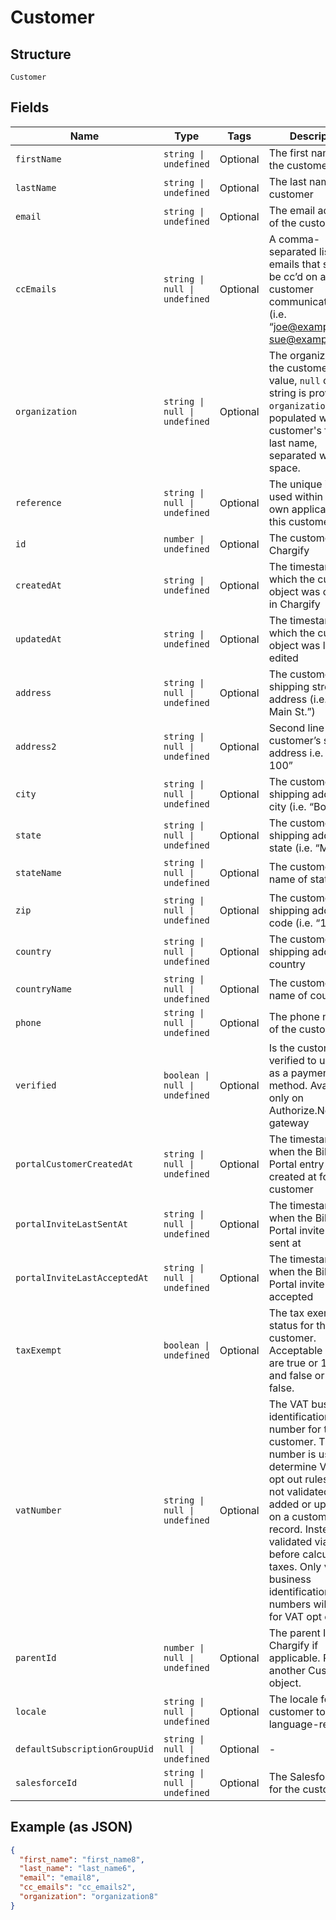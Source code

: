 
# Customer

## Structure

`Customer`

## Fields

| Name | Type | Tags | Description |
|  --- | --- | --- | --- |
| `firstName` | `string \| undefined` | Optional | The first name of the customer |
| `lastName` | `string \| undefined` | Optional | The last name of the customer |
| `email` | `string \| undefined` | Optional | The email address of the customer |
| `ccEmails` | `string \| null \| undefined` | Optional | A comma-separated list of emails that should be cc’d on all customer communications (i.e. “joe@example.com, sue@example.com”) |
| `organization` | `string \| null \| undefined` | Optional | The organization of the customer. If no value, `null` or empty string is provided, `organization` will be populated with the customer's first and last name, separated with a space. |
| `reference` | `string \| null \| undefined` | Optional | The unique identifier used within your own application for this customer |
| `id` | `number \| undefined` | Optional | The customer ID in Chargify |
| `createdAt` | `string \| undefined` | Optional | The timestamp in which the customer object was created in Chargify |
| `updatedAt` | `string \| undefined` | Optional | The timestamp in which the customer object was last edited |
| `address` | `string \| null \| undefined` | Optional | The customer’s shipping street address (i.e. “123 Main St.”) |
| `address2` | `string \| null \| undefined` | Optional | Second line of the customer’s shipping address i.e. “Apt. 100” |
| `city` | `string \| null \| undefined` | Optional | The customer’s shipping address city (i.e. “Boston”) |
| `state` | `string \| null \| undefined` | Optional | The customer’s shipping address state (i.e. “MA”) |
| `stateName` | `string \| null \| undefined` | Optional | The customer's full name of state |
| `zip` | `string \| null \| undefined` | Optional | The customer’s shipping address zip code (i.e. “12345”) |
| `country` | `string \| null \| undefined` | Optional | The customer shipping address country |
| `countryName` | `string \| null \| undefined` | Optional | The customer's full name of country |
| `phone` | `string \| null \| undefined` | Optional | The phone number of the customer |
| `verified` | `boolean \| null \| undefined` | Optional | Is the customer verified to use ACH as a payment method. Available only on Authorize.Net gateway |
| `portalCustomerCreatedAt` | `string \| null \| undefined` | Optional | The timestamp of when the Billing Portal entry was created at for the customer |
| `portalInviteLastSentAt` | `string \| null \| undefined` | Optional | The timestamp of when the Billing Portal invite was last sent at |
| `portalInviteLastAcceptedAt` | `string \| null \| undefined` | Optional | The timestamp of when the Billing Portal invite was last accepted |
| `taxExempt` | `boolean \| undefined` | Optional | The tax exempt status for the customer. Acceptable values are true or 1 for true and false or 0 for false. |
| `vatNumber` | `string \| null \| undefined` | Optional | The VAT business identification number for the customer. This number is used to determine VAT tax opt out rules. It is not validated when added or updated on a customer record. Instead, it is validated via VIES before calculating taxes. Only valid business identification numbers will allow for VAT opt out. |
| `parentId` | `number \| null \| undefined` | Optional | The parent ID in Chargify if applicable. Parent is another Customer object. |
| `locale` | `string \| null \| undefined` | Optional | The locale for the customer to identify language-region |
| `defaultSubscriptionGroupUid` | `string \| null \| undefined` | Optional | - |
| `salesforceId` | `string \| null \| undefined` | Optional | The Salesforce ID for the customer |

## Example (as JSON)

```json
{
  "first_name": "first_name8",
  "last_name": "last_name6",
  "email": "email8",
  "cc_emails": "cc_emails2",
  "organization": "organization8"
}
```

